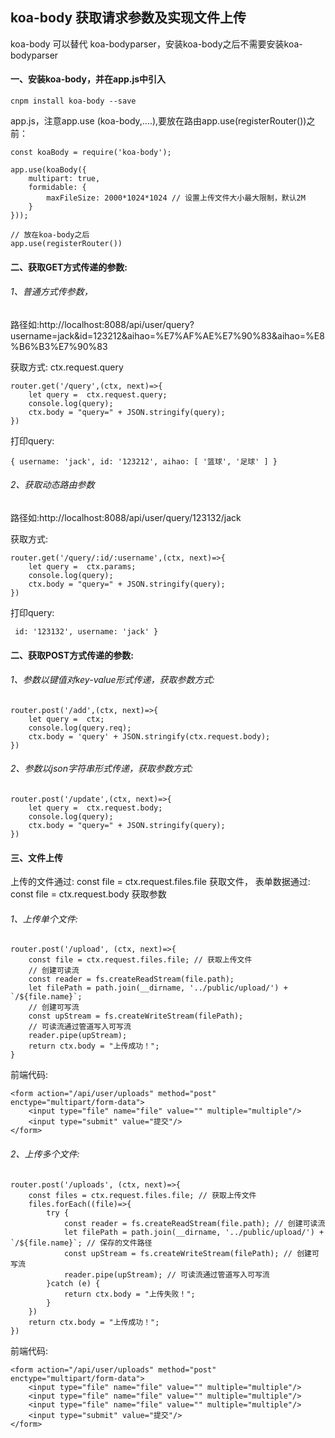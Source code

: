 ## koa-body 获取请求参数及实现文件上传

koa-body 可以替代 koa-bodyparser，安装koa-body之后不需要安装koa-bodyparser

#### 一、安装koa-body，并在app.js中引入
```
cnpm install koa-body --save
```
app.js，注意app.use (koa-body,....),要放在路由app.use(registerRouter())之前：
```
const koaBody = require('koa-body');

app.use(koaBody({
    multipart: true,
    formidable: {
        maxFileSize: 2000*1024*1024 // 设置上传文件大小最大限制，默认2M
    }
}));

// 放在koa-body之后
app.use(registerRouter())
```

#### 二、获取GET方式传递的参数:

###### 1、普通方式传参数，

路径如:http://localhost:8088/api/user/query?username=jack&id=123212&aihao=%E7%AF%AE%E7%90%83&aihao=%E8%B6%B3%E7%90%83
   
获取方式:  ctx.request.query
```
router.get('/query',(ctx, next)=>{
    let query =  ctx.request.query;
    console.log(query);
    ctx.body = "query=" + JSON.stringify(query);
})
```
打印query:
```
{ username: 'jack', id: '123212', aihao: [ '篮球', '足球' ] }
```

###### 2、获取动态路由参数

路径如:http://localhost:8088/api/user/query/123132/jack

获取方式:
```
router.get('/query/:id/:username',(ctx, next)=>{
    let query =  ctx.params;
    console.log(query);
    ctx.body = "query=" + JSON.stringify(query);
})
```
打印query:
```
 id: '123132', username: 'jack' }
```
#### 二、获取POST方式传递的参数:
###### 1、参数以键值对key-value形式传递，获取参数方式:
```
router.post('/add',(ctx, next)=>{
    let query =  ctx;
    console.log(query.req);
    ctx.body = 'query' + JSON.stringify(ctx.request.body);
})
```
###### 2、参数以json字符串形式传递，获取参数方式:
```
router.post('/update',(ctx, next)=>{
    let query =  ctx.request.body;
    console.log(query);
    ctx.body = "query=" + JSON.stringify(query);
})
```
#### 三、文件上传
上传的文件通过: const file = ctx.request.files.file  获取文件，
表单数据通过: const file = ctx.request.body 获取参数
###### 1、上传单个文件:
```
router.post('/upload', (ctx, next)=>{
    const file = ctx.request.files.file; // 获取上传文件
    // 创建可读流
    const reader = fs.createReadStream(file.path);
    let filePath = path.join(__dirname, '../public/upload/') + `/${file.name}`;
    // 创建可写流
    const upStream = fs.createWriteStream(filePath);
    // 可读流通过管道写入可写流
    reader.pipe(upStream);
    return ctx.body = "上传成功！";
}
```
前端代码:
```
<form action="/api/user/uploads" method="post" enctype="multipart/form-data">
    <input type="file" name="file" value="" multiple="multiple"/>
    <input type="submit" value="提交"/>
</form>

```
###### 2、上传多个文件:
```
router.post('/uploads', (ctx, next)=>{
    const files = ctx.request.files.file; // 获取上传文件
    files.forEach((file)=>{
        try {
            const reader = fs.createReadStream(file.path); // 创建可读流
            let filePath = path.join(__dirname, '../public/upload/') + `/${file.name}`; // 保存的文件路径
            const upStream = fs.createWriteStream(filePath); // 创建可写流
            reader.pipe(upStream); // 可读流通过管道写入可写流
        }catch (e) {
            return ctx.body = "上传失败！";
        }
    })
    return ctx.body = "上传成功！";
})
```
前端代码:
```
<form action="/api/user/uploads" method="post" enctype="multipart/form-data">
    <input type="file" name="file" value="" multiple="multiple"/>
    <input type="file" name="file" value="" multiple="multiple"/>
    <input type="file" name="file" value="" multiple="multiple"/>
    <input type="submit" value="提交"/>
</form>
```